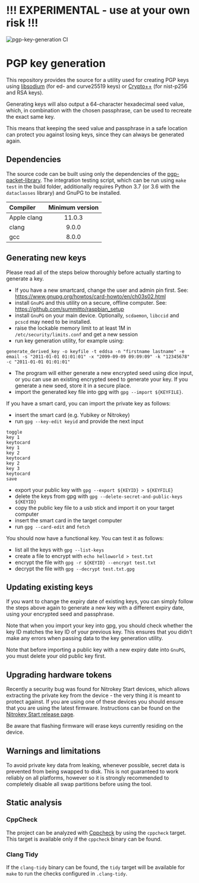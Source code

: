 # !!! EXPERIMENTAL - use at your own risk !!!

![pgp-key-generation CI](https://github.com/summitto/pgp-key-generation/workflows/pgp-key-generation%20CI/badge.svg)

# PGP key generation

This repository provides the source for a utility used for creating PGP keys using
[libsodium](https://download.libsodium.org/doc/ "Introduction - Libsodium documentation")
(for ed- and curve25519 keys) or
[Crypto++](https://www.cryptopp.com/ "Crypto++ Library | Free C++ Class Library of Cryptographic Schemes")
(for nist-p256 and RSA keys).

Generating keys will also output a 64-character hexadecimal seed value, which, in
combination with the chosen passphrase, can be used to recreate the exact same key.

This means that keeping the seed value and passphrase in a safe location can protect
you against losing keys, since they can always be generated again.

## Dependencies

The source code can be built using only the dependencies of the
[pgp-packet-library](https://github.com/summitto/pgp-packet-library).
The integration testing script, which can be run using `make test` in
the build folder, additionally requires Python 3.7 (or 3.6 with
the `dataclasses` library) and GnuPG to be installed.

| Compiler      | Minimum version |
| :---          |     :---:       |
| Apple clang   | 11.0.3          |
| clang         | 9.0.0           |
| gcc           | 8.0.0           |

## Generating new keys

Please read all of the steps below thoroughly before actually starting to
generate a key.

- If you have a new smartcard, change the user and admin pin first. See:
  https://www.gnupg.org/howtos/card-howto/en/ch03s02.html
- install `GnuPG` and this utility on a secure, offline computer. See:
  https://github.com/summitto/raspbian_setup
- install `GnuPG` on your main device. Optionally, `scdaemon`, `libccid` and
  `pcscd` may need to be installed.
- raise the lockable memory limit to at least 1M in `/etc/security/limits.conf` and get a new session
- run key generation utility, for example using:
```
generate_derived_key -o keyfile -t eddsa -n "firstname lastname" -e email -s "2011-01-01 01:01:01" -x "2099-09-09 09:09:09" -k "12345678" -c "2011-01-01 01:01:01"
```
- The program will either generate a new encrypted seed using dice input, or you
  can use an existing encrypted seed to generate your key. If you generate a
  new seed, store it in a secure place.  
- import the generated key file into gpg with `gpg --import ${KEYFILE}`. 

If you have a smart card, you can import the private key as follows:
- insert the smart card (e.g. Yubikey or Nitrokey)
- run `gpg --key-edit keyid` and provide the next input
```
toggle
key 1
keytocard
key 1
key 2
keytocard
key 2
key 3
keytocard
save
```
- export your public key with `gpg --export ${KEYID} > ${KEYFILE}`
- delete the keys from gpg with `gpg --delete-secret-and-public-keys ${KEYID}`
- copy the public key file to a usb stick and import it on your target computer
- insert the smart card in the target computer
- run `gpg --card-edit` and `fetch`

You should now have a functional key. You can test it as follows:

- list all the keys with `gpg --list-keys` 
- create a file to encrypt with `echo helloworld > test.txt`
- encrypt the file with `gpg -r ${KEYID} --encrypt test.txt`
- decrypt the file with `gpg --decrypt test.txt.gpg`

## Updating existing keys

If you want to change the expiry date of existing keys, you can simply follow
the steps above again to generate a new key with a different expiry date, using
your encrypted seed and passphrase. 

Note that when you import your key into gpg, you should check whether the key
ID matches the key ID of your previous key. This ensures that you didn't make
any errors when passing data to the key generation utility.

Note that before importing a public key with a new expiry date into `GnuPG`,
you must delete your old public key first. 

## Upgrading hardware tokens

Recently a security bug was found for Nitrokey Start devices, which allows
extracting the private key from the device - the very thing it is meant to
protect against. If you are using one of these devices you should ensure that
you are using the latest firmware. Instructions can be found on the [Nitrokey
Start release
page](https://github.com/Nitrokey/nitrokey-start-firmware/releases).

Be aware that flashing firmware will erase keys currently residing on the
device.

## Warnings and limitations

To avoid private key data from leaking, whenever possible, secret data is
prevented from being swapped to disk. This is not guaranteed to work reliably
on all platforms, however so it is strongly recommended to completely disable
all swap partitions before using the tool.

## Static analysis

### CppCheck

The project can be analyzed with
[Cppcheck](http://cppcheck.sourceforge.net/) by using the `cppcheck`
target. This target is available only if the `cppcheck` binary can be
found.

### Clang Tidy

If the `clang-tidy` binary can be found, the `tidy` target will be available
for `make` to run the checks configured in `.clang-tidy`.

